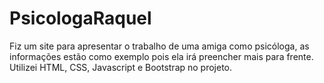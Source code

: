 # PsicologaRaquel
Fiz um site para apresentar o trabalho de uma amiga como psicóloga, as informações estão como exemplo pois ela irá preencher mais para frente. Utilizei HTML, CSS, Javascript e Bootstrap no projeto.
